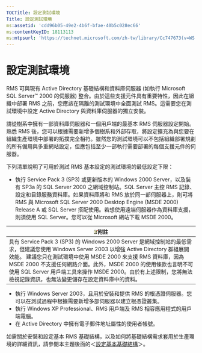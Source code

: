 ```yaml
---
TOCTitle: 設定測試環境
Title: 設定測試環境
ms:assetid: 'cdd96b05-49e2-4b6f-bfae-40b5c028ec66'
ms:contentKeyID: 18113113
ms:mtpsurl: 'https://technet.microsoft.com/zh-tw/library/Cc747673(v=WS.10)'
---
```


設定測試環境
============

RMS 可與現有 Active Directory 基礎結構和資料庫伺服器 (如執行 Microsoft SQL Server™ 2000 的伺服器) 整合。由於這些支援元件具有重要特性，因此在組織中部署 RMS 之前，您應該在隔離的測試環境中全面測試 RMS。這需要您在測試環境中設定 Active Directory 與資料庫伺服器的獨立安裝。

請從樹系中擁有一部資料庫伺服器和一個用戶端的最基本 RMS 伺服器設定開始。熟悉 RMS 後，您可以根據需要新增多個樹系和外部存取，將設定擴充為與您要在組織生產環境中部署的拓撲完全相符。雖然您的測試環境可以不包括組織部署規劃的所有備用與多重網站設定，但應包括至少一部執行需要部署的每個支援元件的伺服器。

下列清單說明了可用於測試 RMS 基本設定的測試環境的最低設定下限：

-   執行 Service Pack 3 (SP3) 或更新版本的 Windows 2000 Server，以及裝有 SP3a 的 SQL Server 2000 之網域控制站。SQL Server 主控 RMS 記錄、設定和目錄服務資料庫。如果資料庫將和 RMS 放於同一部伺服器上，則可將 RMS 與 Microsoft SQL Server 2000 Desktop Engine (MSDE 2000) Release A 或 SQL Server 搭配使用。若想使用遠端伺服器作為資料庫支援，則須使用 SQL Server。您可以從 Microsoft 網站下載 MSDE 2000。

| ![](images/Cc747673.note(WS.10).gif)附註                                                                                                                                                                                                                                                                                                                                |
|------------------------------------------------------------------------------------------------------------------------------------------------------------------------------------------------------------------------------------------------------------------------------------------------------------------------------------------------------------------------------------------------------|
| 具有 Service Pack 3 (SP3) 的 Windows 2000 Server 是網域控制站的最低需求，但建議您使用 Windows Server 2003 以增強 Active Directory 群組展開效能。 建議您只在測試環境中使用 MSDE 2000 來支援 RMS 資料庫，因為 MSDE 2000 不支援任何網路介面。此外，MSDE 2000 的使用條款也言明不可使用 SQL Server 用戶端工具來操作 MSDE 2000。由於有上述限制，您將無法檢視記錄資訊，也無法變更儲存在設定資料庫中的資料。 |

-   執行 Windows Server 2003，且用於安裝和提供 RMS 的根憑證伺服器。您可以在測試過程中根據需要新增多部伺服器以建立根憑證叢集。
-   執行 Windows XP Professional、RMS 用戶端及 RMS 相容應用程式的用戶端電腦。
-   在 Active Directory 中擁有電子郵件地址屬性的使用者帳號。

如需關於安裝和設定基本 RMS 基礎結構，以及如何將基礎結構需求套用於生產環境的詳細資訊，請參閱本主題後面的＜[設定基本基礎結構](https://technet.microsoft.com/3a0a3a47-e755-4455-bb22-0e05053723e4)＞。
